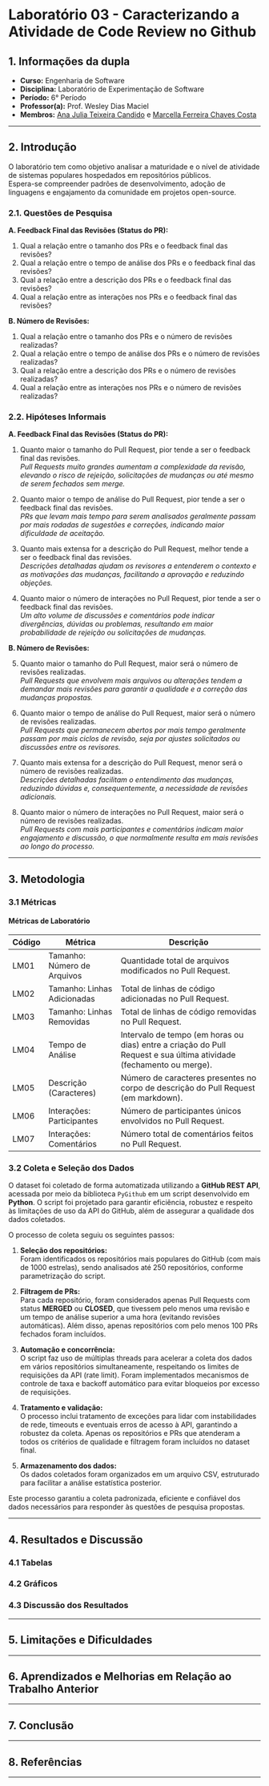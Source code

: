 # Laboratório 03 - Caracterizando a Atividade de Code Review no Github

## 1. Informações da dupla
- **Curso:** Engenharia de Software
- **Disciplina:** Laboratório de Experimentação de Software
- **Período:** 6° Período
- **Professor(a):** Prof. Wesley Dias Maciel
- **Membros:** [Ana Julia Teixeira Candido](https://github.com/anajuliateixeiracandido) e [Marcella Ferreira Chaves Costa](https://github.com/marcellafccosta)

---

## 2. Introdução
O laboratório tem como objetivo analisar a maturidade e o nível de atividade de sistemas populares hospedados em repositórios públicos.  
Espera-se compreender padrões de desenvolvimento, adoção de linguagens e engajamento da comunidade em projetos open-source.

### 2.1. Questões de Pesquisa

**A. Feedback Final das Revisões (Status do PR):**
1. Qual a relação entre o tamanho dos PRs e o feedback final das revisões?
2. Qual a relação entre o tempo de análise dos PRs e o feedback final das revisões?
3. Qual a relação entre a descrição dos PRs e o feedback final das revisões?
4. Qual a relação entre as interações nos PRs e o feedback final das revisões?

**B. Número de Revisões:**
1. Qual a relação entre o tamanho dos PRs e o número de revisões realizadas?
2. Qual a relação entre o tempo de análise dos PRs e o número de revisões realizadas?
3. Qual a relação entre a descrição dos PRs e o número de revisões realizadas?
4. Qual a relação entre as interações nos PRs e o número de revisões realizadas?

### 2.2. Hipóteses Informais

**A. Feedback Final das Revisões (Status do PR):**

1. Quanto maior o tamanho do Pull Request, pior tende a ser o feedback final das revisões.  
*Pull Requests muito grandes aumentam a complexidade da revisão, elevando o risco de rejeição, solicitações de mudanças ou até mesmo de serem fechados sem merge.*

2. Quanto maior o tempo de análise do Pull Request, pior tende a ser o feedback final das revisões.  
*PRs que levam mais tempo para serem analisados geralmente passam por mais rodadas de sugestões e correções, indicando maior dificuldade de aceitação.*

3. Quanto mais extensa for a descrição do Pull Request, melhor tende a ser o feedback final das revisões.  
*Descrições detalhadas ajudam os revisores a entenderem o contexto e as motivações das mudanças, facilitando a aprovação e reduzindo objeções.*

4. Quanto maior o número de interações no Pull Request, pior tende a ser o feedback final das revisões.  
*Um alto volume de discussões e comentários pode indicar divergências, dúvidas ou problemas, resultando em maior probabilidade de rejeição ou solicitações de mudanças.*

**B. Número de Revisões:**

5. Quanto maior o tamanho do Pull Request, maior será o número de revisões realizadas.  
*Pull Requests que envolvem mais arquivos ou alterações tendem a demandar mais revisões para garantir a qualidade e a correção das mudanças propostas.*

6. Quanto maior o tempo de análise do Pull Request, maior será o número de revisões realizadas.  
*Pull Requests que permanecem abertos por mais tempo geralmente passam por mais ciclos de revisão, seja por ajustes solicitados ou discussões entre os revisores.*

7. Quanto mais extensa for a descrição do Pull Request, menor será o número de revisões realizadas.  
*Descrições detalhadas facilitam o entendimento das mudanças, reduzindo dúvidas e, consequentemente, a necessidade de revisões adicionais.*

8. Quanto maior o número de interações no Pull Request, maior será o número de revisões realizadas.  
*Pull Requests com mais participantes e comentários indicam maior engajamento e discussão, o que normalmente resulta em mais revisões ao longo do processo.*


---

## 3. Metodologia

### 3.1 Métricas

#### Métricas de Laboratório 
| Código | Métrica                        | Descrição                                                                                 |
|--------|--------------------------------|-------------------------------------------------------------------------------------------|
| LM01   | Tamanho: Número de Arquivos    | Quantidade total de arquivos modificados no Pull Request.                                 |
| LM02   | Tamanho: Linhas Adicionadas    | Total de linhas de código adicionadas no Pull Request.                                    |
| LM03   | Tamanho: Linhas Removidas      | Total de linhas de código removidas no Pull Request.                                      |
| LM04   | Tempo de Análise               | Intervalo de tempo (em horas ou dias) entre a criação do Pull Request e sua última atividade (fechamento ou merge). |
| LM05   | Descrição (Caracteres)         | Número de caracteres presentes no corpo de descrição do Pull Request (em markdown).        |
| LM06   | Interações: Participantes      | Número de participantes únicos envolvidos no Pull Request.                                 |
| LM07   | Interações: Comentários        | Número total de comentários feitos no Pull Request.                                        |

### 3.2 Coleta e Seleção dos Dados

O dataset foi coletado de forma automatizada utilizando a **GitHub REST API**, acessada por meio da biblioteca `PyGithub` em um script desenvolvido em **Python**. O script foi projetado para garantir eficiência, robustez e respeito às limitações de uso da API do GitHub, além de assegurar a qualidade dos dados coletados.

O processo de coleta seguiu os seguintes passos:

1. **Seleção dos repositórios:**  
Foram identificados os repositórios mais populares do GitHub (com mais de 1000 estrelas), sendo analisados até 250 repositórios, conforme parametrização do script.

2. **Filtragem de PRs:**  
Para cada repositório, foram considerados apenas Pull Requests com status **MERGED** ou **CLOSED**, que tivessem pelo menos uma revisão e um tempo de análise superior a uma hora (evitando revisões automáticas). Além disso, apenas repositórios com pelo menos 100 PRs fechados foram incluídos.

3. **Automação e concorrência:**  
O script faz uso de múltiplas threads para acelerar a coleta dos dados em vários repositórios simultaneamente, respeitando os limites de requisições da API (rate limit). Foram implementados mecanismos de controle de taxa e backoff automático para evitar bloqueios por excesso de requisições.

4. **Tratamento e validação:**  
O processo inclui tratamento de exceções para lidar com instabilidades de rede, timeouts e eventuais erros de acesso à API, garantindo a robustez da coleta. Apenas os repositórios e PRs que atenderam a todos os critérios de qualidade e filtragem foram incluídos no dataset final.

5. **Armazenamento dos dados:**  
Os dados coletados foram organizados em um arquivo CSV, estruturado para facilitar a análise estatística posterior.

Este processo garantiu a coleta padronizada, eficiente e confiável dos dados necessários para responder às questões de pesquisa propostas.

---

## 4. Resultados e Discussão

### 4.1 Tabelas

### 4.2 Gráficos

### 4.3 Discussão dos Resultados

---

## 5. Limitações e Dificuldades
---

## 6. Aprendizados e Melhorias em Relação ao Trabalho Anterior

---

## 7. Conclusão

---

## 8. Referências

---
